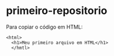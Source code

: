 # primeiro-repositorio

Para copiar o código em HTML:
```
<html>
  <h1>Meu primeiro arquivo em HTML</h1>
  </hmtl>
```
